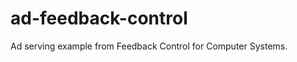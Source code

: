 ad-feedback-control
===================

Ad serving example from Feedback Control for Computer Systems.
